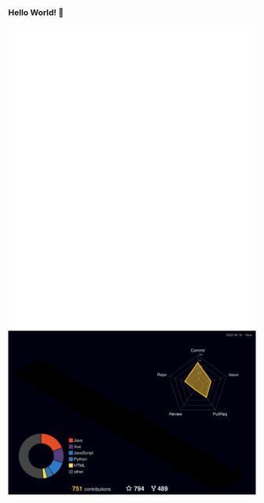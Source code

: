 ### Hello World! 👋

<!-- ![GitHub账户信息统计](https://github-stats.ubrong.com/api?username=Yikoutian1&show_icons=true&theme=tokyonight) -->



<img src="https://github.com/Yikoutian1/Yikoutian1/blob/2f032a68a022f9372225fe3095e5937ad6669f1c/profile-3d-contrib/my-github-metrics.svg" />



<!-- profile-3d-contrib 3D贡献图-->
<img src="https://raw.githubusercontent.com/Yikoutian1/Yikoutian1/main/profile-3d-contrib/profile-night-rainbow.svg" />